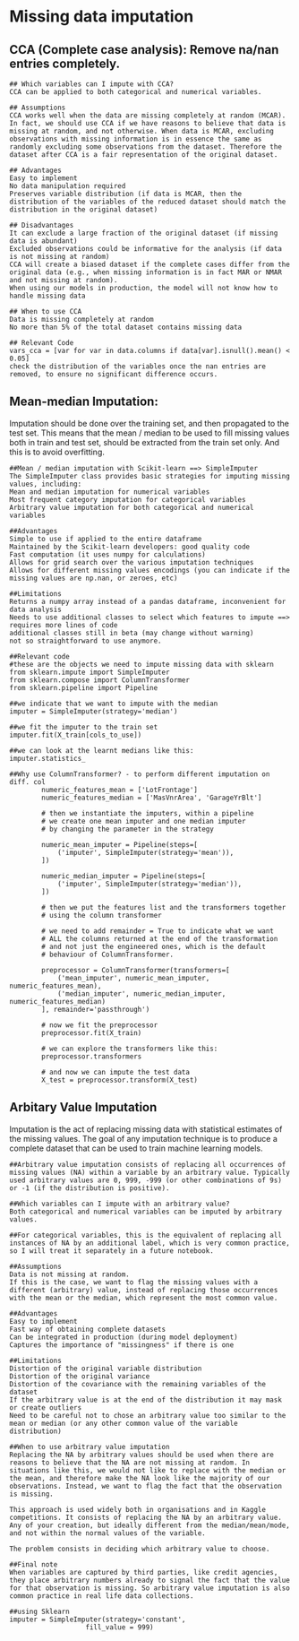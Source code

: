 # Missing data imputation

## CCA (Complete case analysis): Remove na/nan entries completely. 

    ## Which variables can I impute with CCA?
    CCA can be applied to both categorical and numerical variables.

    ## Assumptions
    CCA works well when the data are missing completely at random (MCAR). In fact, we should use CCA if we have reasons to believe that data is missing at random, and not otherwise. When data is MCAR, excluding observations with missing information is in essence the same as randomly excluding some observations from the dataset. Therefore the dataset after CCA is a fair representation of the original dataset.

    ## Advantages
    Easy to implement
    No data manipulation required
    Preserves variable distribution (if data is MCAR, then the distribution of the variables of the reduced dataset should match the distribution in the original dataset)

    ## Disadvantages
    It can exclude a large fraction of the original dataset (if missing data is abundant)
    Excluded observations could be informative for the analysis (if data is not missing at random)
    CCA will create a biased dataset if the complete cases differ from the original data (e.g., when missing information is in fact MAR or NMAR and not missing at random).
    When using our models in production, the model will not know how to handle missing data

    ## When to use CCA
    Data is missing completely at random
    No more than 5% of the total dataset contains missing data

    ## Relevant Code
    vars_cca = [var for var in data.columns if data[var].isnull().mean() < 0.05]
    check the distribution of the variables once the nan entries are removed, to ensure no significant difference occurs.

##  Mean-median Imputation:
Imputation should be done over the training set, and then propagated to the test set. This means that the mean / median to be used to fill missing values both in train and test set, should be extracted from the train set only. And this is to avoid overfitting.

    ##Mean / median imputation with Scikit-learn ==> SimpleImputer
    The SimpleImputer class provides basic strategies for imputing missing values, including:
    Mean and median imputation for numerical variables
    Most frequent category imputation for categorical variables
    Arbitrary value imputation for both categorical and numerical variables
    
    ##Advantages
    Simple to use if applied to the entire dataframe
    Maintained by the Scikit-learn developers: good quality code
    Fast computation (it uses numpy for calculations)
    Allows for grid search over the various imputation techniques
    Allows for different missing values encodings (you can indicate if the missing values are np.nan, or zeroes, etc)
    
    ##Limitations
    Returns a numpy array instead of a pandas dataframe, inconvenient for data analysis
    Needs to use additional classes to select which features to impute ==>
    requires more lines of code
    additional classes still in beta (may change without warning)
    not so straightforward to use anymore.

    ##Relevant code
    #these are the objects we need to impute missing data with sklearn
    from sklearn.impute import SimpleImputer
    from sklearn.compose import ColumnTransformer
    from sklearn.pipeline import Pipeline

    ##we indicate that we want to impute with the median
    imputer = SimpleImputer(strategy='median')

    ##we fit the imputer to the train set
    imputer.fit(X_train[cols_to_use])

    ##we can look at the learnt medians like this:
    imputer.statistics_

    ##Why use ColumnTransformer? - to perform different imputation on diff. col
            numeric_features_mean = ['LotFrontage']
            numeric_features_median = ['MasVnrArea', 'GarageYrBlt']

            # then we instantiate the imputers, within a pipeline
            # we create one mean imputer and one median imputer
            # by changing the parameter in the strategy

            numeric_mean_imputer = Pipeline(steps=[
                ('imputer', SimpleImputer(strategy='mean')),
            ])

            numeric_median_imputer = Pipeline(steps=[
                ('imputer', SimpleImputer(strategy='median')),
            ])

            # then we put the features list and the transformers together
            # using the column transformer

            # we need to add remainder = True to indicate what we want
            # ALL the columns returned at the end of the transformation
            # and not just the engineered ones, which is the default
            # behaviour of ColumnTransformer. 

            preprocessor = ColumnTransformer(transformers=[
                ('mean_imputer', numeric_mean_imputer, numeric_features_mean),
                ('median_imputer', numeric_median_imputer, numeric_features_median)
            ], remainder='passthrough')

            # now we fit the preprocessor
            preprocessor.fit(X_train)

            # we can explore the transformers like this:
            preprocessor.transformers

            # and now we can impute the test data
            X_test = preprocessor.transform(X_test)

## Arbitary Value Imputation 
Imputation is the act of replacing missing data with statistical estimates of the missing values. The goal of any imputation technique is to produce a complete dataset that can be used to train machine learning models.

    ##Arbitrary value imputation consists of replacing all occurrences of missing values (NA) within a variable by an arbitrary value. Typically used arbitrary values are 0, 999, -999 (or other combinations of 9s) or -1 (if the distribution is positive).

    ##Which variables can I impute with an arbitrary value?
    Both categorical and numerical variables can be imputed by arbitrary values.

    ##For categorical variables, this is the equivalent of replacing all instances of NA by an additional label, which is very common practice, so I will treat it separately in a future notebook.

    ##Assumptions
    Data is not missing at random.
    If this is the case, we want to flag the missing values with a different (arbitrary) value, instead of replacing those occurrences with the mean or the median, which represent the most common value.

    ##Advantages
    Easy to implement
    Fast way of obtaining complete datasets
    Can be integrated in production (during model deployment)
    Captures the importance of "missingness" if there is one
    
    ##Limitations
    Distortion of the original variable distribution
    Distortion of the original variance
    Distortion of the covariance with the remaining variables of the dataset
    If the arbitrary value is at the end of the distribution it may mask or create outliers
    Need to be careful not to chose an arbitrary value too similar to the mean or median (or any other common value of the variable distribution)
    
    ##When to use arbitrary value imputation
    Replacing the NA by arbitrary values should be used when there are reasons to believe that the NA are not missing at random. In situations like this, we would not like to replace with the median or the mean, and therefore make the NA look like the majority of our observations. Instead, we want to flag the fact that the observation is missing.

    This approach is used widely both in organisations and in Kaggle competitions. It consists of replacing the NA by an arbitrary value. Any of your creation, but ideally different from the median/mean/mode, and not within the normal values of the variable.

    The problem consists in deciding which arbitrary value to choose.

    ##Final note
    When variables are captured by third parties, like credit agencies, they place arbitrary numbers already to signal the fact that the value for that observation is missing. So arbitrary value imputation is also common practice in real life data collections.

    ##using Sklearn
    imputer = SimpleImputer(strategy='constant', 
                       fill_value = 999)